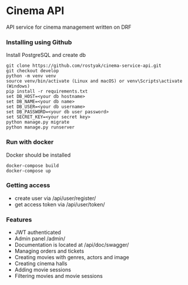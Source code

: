 # Cinema API
API service for cinema management written on DRF

### Installing using Github
Install PostgreSQL and create db

```shell
git clone https://github.com/rostyak/cinema-service-api.git
git checkout develop
python -m venv venv
source venv/bin/activate (Linux and macOS) or venv\Scripts\activate (Windows)
pip install -r requirements.txt
set DB_HOST=<your db hostname>
set DB_NAME=<your db name>
set DB_USER=<your db username>
set DB_PASSWORD=<your db user password>
set SECRET_KEY=<your secret key>
python manage.py migrate
python manage.py runserver
```

### Run with docker
Docker should be installed

```shell
docker-compose build
docker-compose up
```

### Getting access
- create user via /api/user/register/
- get access token via /api/user/token/

### Features
- JWT authenticated
- Admin panel /admin/
- Documentation is located at /api/doc/swagger/
- Managing orders and tickets
- Creating movies with genres, actors and image
- Creating cinema halls
- Adding movie sessions
- Filtering movies and movie sessions
